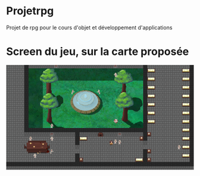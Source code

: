 # Projetrpg
Projet de rpg pour le cours d'objet et développement d'applications


# Screen du jeu, sur la carte proposée

![Screen](/data/screen.png)

